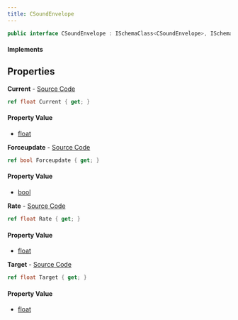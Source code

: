 ```yaml
---
title: CSoundEnvelope
---
```


```csharp
public interface CSoundEnvelope : ISchemaClass<CSoundEnvelope>, ISchemaField, ISchemaClass, INativeHandle
```

#### Implements

## Properties

**Current** - [Source Code](https://github.com/swiftly-solution/swiftlys2/blob/main/managed/src/SwiftlyS2.Generated/Schemas/Interfaces/CSoundEnvelope.cs#L16)

```csharp
ref float Current { get; }
```

#### Property Value

- [float](https://learn.microsoft.com/dotnet/api/system.single)

**Forceupdate** - [Source Code](https://github.com/swiftly-solution/swiftlys2/blob/main/managed/src/SwiftlyS2.Generated/Schemas/Interfaces/CSoundEnvelope.cs#L22)

```csharp
ref bool Forceupdate { get; }
```

#### Property Value

- [bool](https://learn.microsoft.com/dotnet/api/system.boolean)

**Rate** - [Source Code](https://github.com/swiftly-solution/swiftlys2/blob/main/managed/src/SwiftlyS2.Generated/Schemas/Interfaces/CSoundEnvelope.cs#L20)

```csharp
ref float Rate { get; }
```

#### Property Value

- [float](https://learn.microsoft.com/dotnet/api/system.single)

**Target** - [Source Code](https://github.com/swiftly-solution/swiftlys2/blob/main/managed/src/SwiftlyS2.Generated/Schemas/Interfaces/CSoundEnvelope.cs#L18)

```csharp
ref float Target { get; }
```

#### Property Value

- [float](https://learn.microsoft.com/dotnet/api/system.single)

